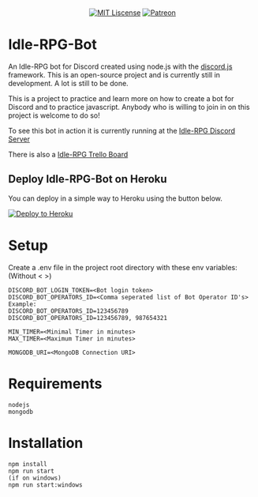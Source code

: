<div align="center">
  <br />
  <p>
    <a href="https://github.com/sizzlorox/Idle-RPG-Bot/blob/master/LICENSE"><img src="https://img.shields.io/packagist/l/doctrine/orm.svg" alt="MIT Liscense" /></a>
    <a href="https://www.patreon.com/sizzlorox"><img src="https://img.shields.io/badge/donate-patreon-F96854.svg" alt="Patreon" /></a>
  </p>
</div>

# Idle-RPG-Bot
An Idle-RPG bot for Discord created using node.js with the [discord.js](https://github.com/discordjs) framework.
This is an open-source project and is currently still in development. A lot is still to be done.

This is a project to practice and learn more on how to create a bot for Discord and to practice javascript.
Anybody who is willing to join in on this project is welcome to do so!

To see this bot in action it is currently running at the [Idle-RPG Discord Server](https://discord.gg/nAEBTcj)

There is also a [Idle-RPG Trello Board](https://trello.com/b/OnpWqvlp/idle-rpg)

## Deploy Idle-RPG-Bot on Heroku
You can deploy in a simple way to Heroku using the button below.

[![Deploy to Heroku](https://www.herokucdn.com/deploy/button.png)](https://dashboard.heroku.com/new-app?template=https://github.com/sizzlorox/Idle-RPG-Bot)

# Setup
Create a .env file in the project root directory with these env variables: (Without < >)
```
DISCORD_BOT_LOGIN_TOKEN=<Bot login token>
DISCORD_BOT_OPERATORS_ID=<Comma seperated list of Bot Operator ID's>
Example:
DISCORD_BOT_OPERATORS_ID=123456789
DISCORD_BOT_OPERATORS_ID=123456789, 987654321

MIN_TIMER=<Minimal Timer in minutes>
MAX_TIMER=<Maximum Timer in minutes>

MONGODB_URI=<MongoDB Connection URI>
```

# Requirements
```
nodejs
mongodb
```

# Installation
```
npm install
npm run start
(if on windows)
npm run start:windows
```
